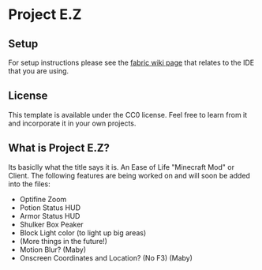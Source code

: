 # Project E.Z

## Setup

For setup instructions please see the [fabric wiki page](https://fabricmc.net/wiki/tutorial:setup) that relates to the IDE that you are using.

## License

This template is available under the CC0 license. Feel free to learn from it and incorporate it in your own projects.

## **What is Project E.Z?**

Its basiclly what the title says it is. An Ease of Life "Minecraft Mod" or Client. The following features are being worked on and will soon be added into the files:
- Optifine Zoom
- Potion Status HUD
- Armor Status HUD
- Shulker Box Peaker
- Block Light color (to light up big areas)
- (More things in the future!)
- Motion Blur? (Maby)
- Onscreen Coordinates and Location? (No F3) (Maby)
